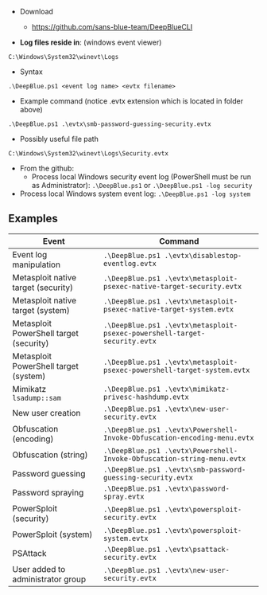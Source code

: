 
- Download
	- https://github.com/sans-blue-team/DeepBlueCLI

- **Log files reside in**: (windows event viewer)
 ```
C:\Windows\System32\winevt\Logs
```
- Syntax
```
.\DeepBlue.ps1 <event log name> <evtx filename>
```
- Example command (notice .evtx extension which is located in folder above)
```
.\DeepBlue.ps1 .\evtx\smb-password-guessing-security.evtx
```
- Possibly useful file path
```
C:\Windows\System32\winevt\Logs\Security.evtx
```
- From the github: 
	- Process local Windows security event log (PowerShell must be run as Administrator):
		`.\DeepBlue.ps1` 
			or 
		`.\DeepBlue.ps1 -log security`
- Process local Windows system event log:
		`.\DeepBlue.ps1 -log system`
## Examples

| Event                                   | Command                                                                   |
| --------------------------------------- | ------------------------------------------------------------------------- |
| Event log manipulation                  | `.\DeepBlue.ps1 .\evtx\disablestop-eventlog.evtx`                         |
| Metasploit native target (security)     | `.\DeepBlue.ps1 .\evtx\metasploit-psexec-native-target-security.evtx`     |
| Metasploit native target (system)       | `.\DeepBlue.ps1 .\evtx\metasploit-psexec-native-target-system.evtx`       |
| Metasploit PowerShell target (security) | `.\DeepBlue.ps1 .\evtx\metasploit-psexec-powershell-target-security.evtx` |
| Metasploit PowerShell target (system)   | `.\DeepBlue.ps1 .\evtx\metasploit-psexec-powershell-target-system.evtx`   |
| Mimikatz `lsadump::sam`                 | `.\DeepBlue.ps1 .\evtx\mimikatz-privesc-hashdump.evtx`                    |
| New user creation                       | `.\DeepBlue.ps1 .\evtx\new-user-security.evtx`                            |
| Obfuscation (encoding)                  | `.\DeepBlue.ps1 .\evtx\Powershell-Invoke-Obfuscation-encoding-menu.evtx`  |
| Obfuscation (string)                    | `.\DeepBlue.ps1 .\evtx\Powershell-Invoke-Obfuscation-string-menu.evtx`    |
| Password guessing                       | `.\DeepBlue.ps1 .\evtx\smb-password-guessing-security.evtx`               |
| Password spraying                       | `.\DeepBlue.ps1 .\evtx\password-spray.evtx`                               |
| PowerSploit (security)                  | `.\DeepBlue.ps1 .\evtx\powersploit-security.evtx`                         |
| PowerSploit (system)                    | `.\DeepBlue.ps1 .\evtx\powersploit-system.evtx`                           |
| PSAttack                                | `.\DeepBlue.ps1 .\evtx\psattack-security.evtx`                            |
| User added to administrator group       | `.\DeepBlue.ps1 .\evtx\new-user-security.evtx`                            |
